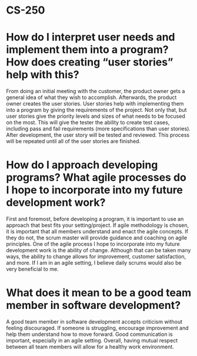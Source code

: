 # CS-250

# How do I interpret user needs and implement them into a program? How does creating “user stories” help with this?
From doing an initial meeting with the customer, the product owner gets a general idea of what they wish to accomplish. Afterwards, the product owner creates the user stories. User stories help with implementing them into a program by giving the requirements of the project. Not only that, but user stories give the priority levels and sizes of what needs to be focused on the most. This will give the tester the ability to create test cases, including pass and fail requirements (more specifications than user stories). After development, the user story will be tested and reviewed. This process will be repeated until all of the user stories are finished. 

# How do I approach developing programs? What agile processes do I hope to incorporate into my future development work?
First and foremost, before developing a program, it is important to use an approach that best fits your setting/project. If agile methodology is chosen, it is important that all members understand and enact the agile concepts. If they do not, the scrum master will provide guidance and coaching on agile principles. One of the agile process I hope to incorporate into my future development work is the ability of change. Although that can be taken many ways, the ability to change allows for improvement, customer satisfaction, and more. If I am in an agile setting, I believe daily scrums would also be very beneficial to me. 

# What does it mean to be a good team member in software development?
A good team member in software development accepts criticism without feeling discouraged. If someone is struggling, encourage improvement and help them understand how to move forward. Good communication is important, especially in an agile setting. Overall, having mutual respect between all team members will allow for a healthy work environment. 
